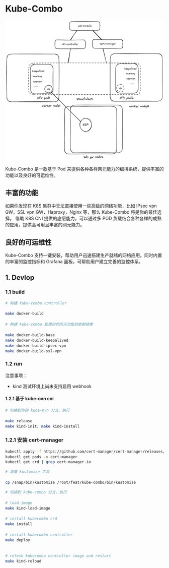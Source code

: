 # Kube-Combo

![Kube-Combo](/docs/images/kubecombo.png)

Kube-Combo 是一款基于 Pod 来提供各种各样网元能力的编排系统，提供丰富的功能以及良好的可运维性。

## 丰富的功能

如果你发现在 K8S 集群中无法直接使用一些高级的网络功能，比如 IPsec vpn GW，SSL vpn GW，Haproxy，Nginx 等，那么 Kube-Combo 将是你的最佳选择。
借助 K8S CNI 提供的底层能力，可以通过多 POD 负载结合各种各样的成熟的应用，提供高可用且丰富的网元能力。

## 良好的可运维性

Kube-Combo 支持一键安装，帮助用户迅速搭建生产就绪的网络应用。同时内置的丰富的监控指标和 Grafana 面板，可帮助用户建立完善的监控体系。

## 1. Devlop

### 1.1 build

```bash
# 构建 kube-combo controller

make docker-build

# 构建 kube-combo 能提供的网元功能的依赖镜像

make docker-build-base
make docker-build-keepalived
make docker-build-ipsec-vpn
make docker-build-ssl-vpn

```

### 1.2 run

注意事项：

- kind 测试环境上尚未支持启用 webhook

#### 1.2.1 基于 kube-ovn cni

``` bash
# 切换到你的 kube-ovn 分支，执行

make release
make kind-init; make kind-install

```

### 1.2.1 安装 cert-manager

```bash
kubectl apply -f https://github.com/cert-manager/cert-manager/releases/download/v1.12.1/cert-manager.yaml
kubectl get pods -n cert-manager
kubectl get crd | grep cert-manager.io

```

```bash
# 准备 kustomize 工具

cp /snap/bin/kustomize /root/feat/kube-combo/bin/kustomize

```

``` bash
# 切换到 kube-combo 分支，执行

# load image
make kind-load-image

# install kubecombo crd
make install

# install kubecombo controller
make deploy


# refesh kubecombo controller image and restart
make kind-reload

```
